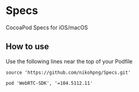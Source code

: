 # Specs

CocoaPod Specs for iOS/macOS

## How to use

Use the following lines near the top of your Podfile

```podspec
source 'https://github.com/nikohpng/Specs.git'
```

```podspec
pod 'WebRTC-SDK', '=104.5112.11'
```
